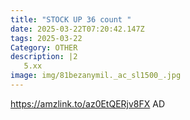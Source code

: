 ```yaml
---
title: "STOCK UP 36 count "
date: 2025-03-22T07:20:42.147Z
tags: 2025-03-22
Category: OTHER
description: |2
   5.xx 
image: img/81bezanymil._ac_sl1500_.jpg
---
```

https://amzlink.to/az0EtQERjv8FX
AD